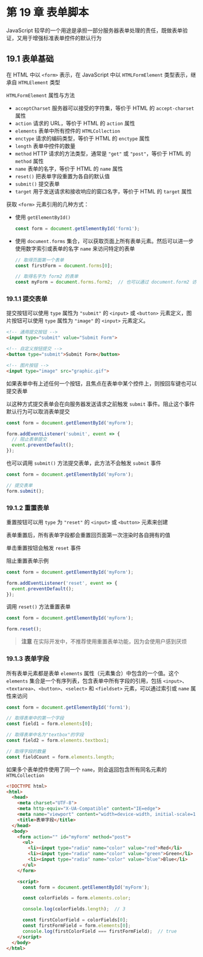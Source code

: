 # 第 19 章 表单脚本

JavaScript 较早的一个用途是承担一部分服务器表单处理的责任，既做表单验证，又用于增强标准表单控件的默认行为

## 19.1 表单基础

在 HTML 中以 `<form>` 表示，在 JavaScript 中以 `HTMLFormElement` 类型表示，继承自 `HTMLElement` 类型

`HTMLFormElement`  属性与方法

- `acceptCharset` 服务器可以接受的字符集，等价于 HTML 的 `accept-charset` 属性
- `action` 请求的 URL，等价于 HTML 的 `action` 属性
- `elements` 表单中所有控件的 `HTMLCollection`
- `enctype` 请求的编码类型，等价于 HTML 的 `enctype` 属性
- `length` 表单中控件的数量
- `method` HTTP 请求的方法类型，通常是 `"get"` 或 `"post"`，等价于 HTML 的 `method` 属性
- `name` 表单的名字，等价于 HTML 的 `name` 属性
- `reset()` 把表单字段重置为各自的默认值
- `submit()` 提交表单
- `target` 用于发送请求和接收响应的窗口名字，等价于 HTML 的 `target` 属性

获取 `<form>` 元素引用的几种方式：

- 使用 `getElementById()`

  ```js
  const form = document.getElementById('form1');
  ```

- 使用 `document.forms` 集合，可以获取页面上所有表单元素。然后可以进一步使用数字索引或表单的名字 `name` 来访问特定的表单

  ```js
  // 取得页面第一个表单
  const firstForm = document.forms[0];
  
  // 取得名字为 form2 的表单
  const myForm = document.forms.form2;  // 也可以通过 document.form2 访问，但是不推荐
  ```




### 19.1.1 提交表单

提交按钮可以使用 `type` 属性为 `"submit"` 的 `<input>` 或 `<button>` 元素定义，图片按钮可以使用 `type` 属性为 `"image"` 的 `<input>` 元素定义。

```html
<!-- 通用提交按钮 -->
<input type="submit" value="Submit Form">

<!-- 自定义按钮提交 -->
<button type="submit">Submit Form</button>

<!-- 图片按钮 -->
<input type="image" src="graphic.gif">
```



如果表单中有上述任何一个按钮，且焦点在表单中某个控件上，则按回车键也可以提交表单

以这种方式提交表单会在向服务器发送请求之前触发 `submit` 事件。阻止这个事件默认行为可以取消表单提交

```js
const form = document.getElementById('myForm');

form.addEventListener('submit', event => {
  // 阻止表单提交
  event.preventDefault();
});
```



也可以调用 `submit()` 方法提交表单，此方法不会触发 `submit` 事件

```js
const form = document.getElementById('myForm');

// 提交表单
form.submit();
```



### 19.1.2 重置表单

重置按钮可以用 `type` 为 `"reset"` 的 `<input>` 或 `<button>` 元素来创建

表单重置后，所有表单字段都会重置回页面第一次渲染时各自拥有的值

单击重置按钮会触发 `reset` 事件

阻止重置表单示例

```js
const form = document.getElementById('myForm');

form.addEventListener('reset', event => {
  event.preventDefault();
});
```



调用 `reset()` 方法重置表单

```js
const form = document.getElementById('myForm');

form.reset();
```



> **注意** 在实际开发中，不推荐使用重置表单功能，因为会使用户感到厌烦

### 19.1.3 表单字段

所有表单元素都是表单 `elements` 属性（元素集合）中包含的一个值。这个 `elements` 集合是一个有序列表，包含表单中所有字段的引用，包括 `<input>`、`<textarea>`、`<button>`、`<select>` 和 `<fieldset>` 元素，可以通过索引或 `name` 属性来访问

```js
const form = document.getElementById('form1');

// 取得表单中的第一个字段
const field1 = form.elements[0];

// 取得表单中名为"textbox"的字段
const field2 = form.elements.textbox1;

// 取得字段的数量
const fieldCount = form.elements.length;
```



如果多个表单控件使用了同一个 `name`，则会返回包含所有同名元素的 `HTMLCollection`

```html
<!DOCTYPE html>
<html>
  <head>
    <meta charset="UTF-8">
    <meta http-equiv="X-UA-Compatible" content="IE=edge">
    <meta name="viewport" content="width=device-width, initial-scale=1.0">
    <title>表单字段</title>
  </head>
  <body>
    <form action="" id="myForm" method="post">
      <ul>
        <li><input type="radio" name="color" value="red">Red</li>
        <li><input type="radio" name="color" value="green">Green</li>
        <li><input type="radio" name="color" value="blue">Blue</li>
      </ul>
    </form>

    <script>
      const form = document.getElementById('myForm');

      const colorFields = form.elements.color;

      console.log(colorFields.length);  // 3

      const firstColorField = colorFields[0];
      const firstFormField = form.elements[0];
      console.log(firstColorField === firstFormField);  // true
    </script>
  </body>
</html>
```

